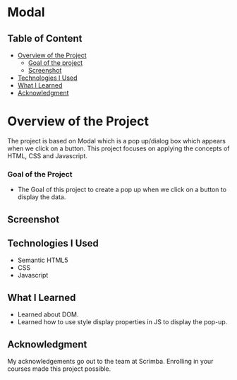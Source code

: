 # Modal

## Table of Content

 * [Overview of the Project](#overview-of-the-project)
      * [Goal of the project](#goal-of-the-project)
      * [Screenshot](#screenshot)
 * [Technologies I Used](#technologies-i-used)
 * [What I Learned](#what-i-learned) 
 * [Acknowledgment](#acknowledgment)

# Overview of the Project
The project is based on Modal which is a pop up/dialog box which appears when we click on a button. This project focuses on applying the concepts of HTML, CSS and Javascript.

### Goal of the Project
* The Goal of this project to create a pop up when we click on a button to display the data.

## Screenshot


## Technologies I Used
* Semantic HTML5
* CSS
* Javascript

## What I Learned
* Learned about DOM.
* Learned how to use style display properties in JS to display the pop-up. 

## Acknowledgment
   My acknowledgements go out to the team at Scrimba. Enrolling in your courses made this project possible.
